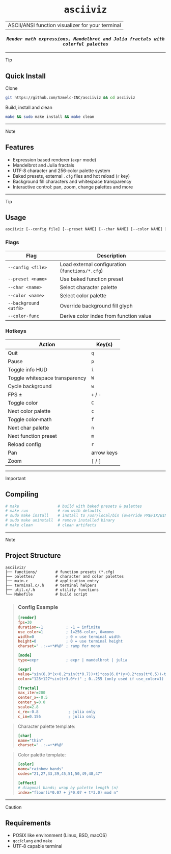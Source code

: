 <div align="center">

<h1><samp><b>asciiviz</b></samp></h1>

<table><tr><td>ASCII/ANSI function visualizer for your terminal</td></tr></table>
<i><samp><h4>Render math expressions, Mandelbrot and Julia fractals with colorful palettes</h4></samp></i>

</div>

---

> [!TIP]
> ## Quick Install
> Clone
> ```sh
> git https://github.com/Szmelc-INC/asciiviz && cd asciiviz
> ```
> Build, install and clean
> ```sh
> make && sudo make install && make clean
> ```

---

> [!NOTE]
> ## Features
> - Expression based renderer (`expr` mode)
> - Mandelbrot and Julia fractals
> - UTF‑8 character and 256‑color palette system
> - Baked presets, external `.cfg` files and hot reload (`r` key)
> - Background fill characters and whitespace transparency
> - Interactive control: pan, zoom, change palettes and more

---

> [!TIP]
> ## Usage
> ```bash
> asciiviz [--config file] [--preset NAME] [--char NAME] [--color NAME] [--background UTF8] [--color-func]
> ```
> ### Flags
> | Flag | Description |
> |------|-------------|
> | `--config <file>` | Load external configuration (`functions/*.cfg`) |
> | `--preset <name>` | Use baked function preset |
> | `--char <name>` | Select character palette |
> | `--color <name>` | Select color palette |
> | `--background <utf8>` | Override background fill glyph |
> | `--color-func` | Derive color index from function value |
>
> ### Hotkeys
> | Action | Key(s) |
> |---|---|
> | Quit | `q` |
> | Pause | `p` |
> | Toggle info HUD | `i` |
> | Toggle whitespace transparency | `W` |
> | Cycle background | `w` |
> | FPS ± | `+` / `-` |
> | Toggle color | `C` |
> | Next color palette | `c` |
> | Toggle color‑math | `f` |
> | Next char palette | `n` |
> | Next function preset | `m` |
> | Reload config | `r` |
> | Pan | arrow keys |
> | Zoom | `[` / `]` |

---

> [!IMPORTANT]
> ## Compiling
> ```makefile
> # make                 # build with baked presets & palettes
> # make run             # run with defaults
> # sudo make install    # install to /usr/local/bin (override PREFIX/BINDIR)
> # sudo make uninstall  # remove installed binary
> # make clean           # clean artifacts
> ```

---

> [!NOTE]
> ## Project Structure
> ```text
> asciiviz/
> ├── functions/        # function presets (*.cfg)
> ├── palettes/         # character and color palettes
> ├── main.c            # application entry
> ├── terminal.c/.h     # terminal helpers
> ├── util.c/.h         # utility functions
> └── Makefile          # build script
> ```

> ### Config Example
> ```ini
>[render]
>fps=30
>duration=-1          ; -1 = infinite
>use_color=1          ; 1=256-color, 0=mono
>width=0              ; 0 = use terminal width
>height=0             ; 0 = use terminal height
>charset=" .:-=+*#%@" ; ramp for mono
>
>[mode]
>type=expr            ; expr | mandelbrot | julia
>
>[expr]
>value="sin(6.0*(x+0.2*sin(t*0.7))+t)*cos(6.0*(y+0.2*cos(t*0.5))-t)"
>color="128+127*sin(t+3.0*r)" ; 0..255 (only used if use_color=1)
>
>[fractal]
>max_iter=200
>center_x=-0.5
>center_y=0.0
>scale=2.8
>c_re=-0.8             ; julia only
>c_im=0.156            ; julia only
>```

> Character palette template:
> ```ini
>[char]
>name="thin"
>charset=" .:-=+*#%@"
>```

> Color palette template:
> ```ini
>[color]
>name="rainbow_bands"
>codes="21,27,33,39,45,51,50,49,48,47"
>
>[effect]
># diagonal bands; wrap by palette length (n)
>index="floor(i*0.07 + j*0.07 + t*3.0) mod n"
>```

---

> [!CAUTION]
> ## Requirements
> - POSIX like environment (Linux, BSD, macOS)
> - `gcc`/`clang` and `make`
> - UTF‑8 capable terminal
